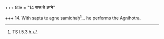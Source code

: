 +++
title = "14 सप्त ते अग्ने"

+++
14. With sapta te agne samidhaḥ[^1]... he performs the Agnihotra.  

[^1]: TS I.5.3.h.  
